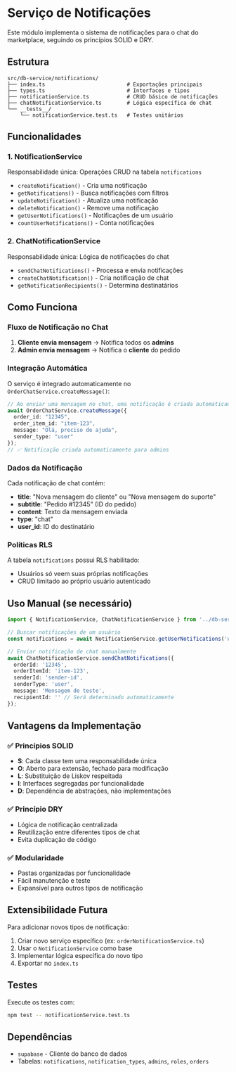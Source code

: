 # Serviço de Notificações

Este módulo implementa o sistema de notificações para o chat do marketplace, seguindo os princípios SOLID e DRY.

## Estrutura

```
src/db-service/notifications/
├── index.ts                          # Exportações principais
├── types.ts                          # Interfaces e tipos
├── notificationService.ts            # CRUD básico de notificações
├── chatNotificationService.ts        # Lógica específica do chat
└── __tests__/
    └── notificationService.test.ts   # Testes unitários
```

## Funcionalidades

### 1. NotificationService
Responsabilidade única: Operações CRUD na tabela `notifications`

- `createNotification()` - Cria uma notificação
- `getNotifications()` - Busca notificações com filtros
- `updateNotification()` - Atualiza uma notificação
- `deleteNotification()` - Remove uma notificação
- `getUserNotifications()` - Notificações de um usuário
- `countUserNotifications()` - Conta notificações

### 2. ChatNotificationService
Responsabilidade única: Lógica de notificações do chat

- `sendChatNotifications()` - Processa e envia notificações
- `createChatNotification()` - Cria notificação de chat
- `getNotificationRecipients()` - Determina destinatários

## Como Funciona

### Fluxo de Notificação no Chat

1. **Cliente envia mensagem** → Notifica todos os **admins**
2. **Admin envia mensagem** → Notifica o **cliente** do pedido

### Integração Automática

O serviço é integrado automaticamente no `OrderChatService.createMessage()`:

```typescript
// Ao enviar uma mensagem no chat, uma notificação é criada automaticamente
await OrderChatService.createMessage({
  order_id: "12345",
  order_item_id: "item-123",
  message: "Olá, preciso de ajuda",
  sender_type: "user"
});
// ✅ Notificação criada automaticamente para admins
```

### Dados da Notificação

Cada notificação de chat contém:

- **title**: "Nova mensagem do cliente" ou "Nova mensagem do suporte"
- **subtitle**: "Pedido #12345" (ID do pedido)
- **content**: Texto da mensagem enviada
- **type**: "chat"
- **user_id**: ID do destinatário

### Políticas RLS

A tabela `notifications` possui RLS habilitado:
- Usuários só veem suas próprias notificações
- CRUD limitado ao próprio usuário autenticado

## Uso Manual (se necessário)

```typescript
import { NotificationService, ChatNotificationService } from '../db-service/notifications';

// Buscar notificações de um usuário
const notifications = await NotificationService.getUserNotifications('user-id');

// Enviar notificação de chat manualmente
await ChatNotificationService.sendChatNotifications({
  orderId: '12345',
  orderItemId: 'item-123',
  senderId: 'sender-id',
  senderType: 'user',
  message: 'Mensagem de teste',
  recipientId: '' // Será determinado automaticamente
});
```

## Vantagens da Implementação

### ✅ Princípios SOLID
- **S**: Cada classe tem uma responsabilidade única
- **O**: Aberto para extensão, fechado para modificação
- **L**: Substituição de Liskov respeitada
- **I**: Interfaces segregadas por funcionalidade
- **D**: Dependência de abstrações, não implementações

### ✅ Princípio DRY
- Lógica de notificação centralizada
- Reutilização entre diferentes tipos de chat
- Evita duplicação de código

### ✅ Modularidade
- Pastas organizadas por funcionalidade
- Fácil manutenção e teste
- Expansível para outros tipos de notificação

## Extensibilidade Futura

Para adicionar novos tipos de notificação:

1. Criar novo serviço específico (ex: `orderNotificationService.ts`)
2. Usar o `NotificationService` como base
3. Implementar lógica específica do novo tipo
4. Exportar no `index.ts`

## Testes

Execute os testes com:
```bash
npm test -- notificationService.test.ts
```

## Dependências

- `supabase` - Cliente do banco de dados
- Tabelas: `notifications`, `notification_types`, `admins`, `roles`, `orders`
